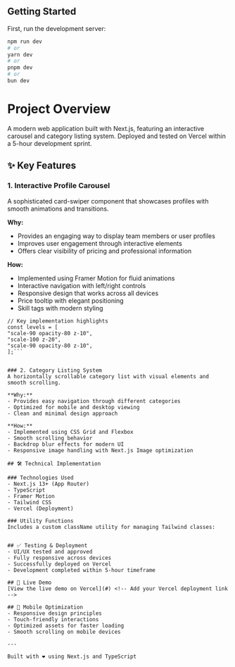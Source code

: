 

## Getting Started

First, run the development server:

```bash
npm run dev
# or
yarn dev
# or
pnpm dev
# or
bun dev
```


# Project Overview
A modern web application built with Next.js, featuring an interactive carousel and category listing system. Deployed and tested on Vercel within a 5-hour development sprint.

## ✨ Key Features

### 1. Interactive Profile Carousel
A sophisticated card-swiper component that showcases profiles with smooth animations and transitions.

**Why:**
- Provides an engaging way to display team members or user profiles
- Improves user engagement through interactive elements
- Offers clear visibility of pricing and professional information

**How:**
- Implemented using Framer Motion for fluid animations
- Interactive navigation with left/right controls
- Responsive design that works across all devices
- Price tooltip with elegant positioning
- Skill tags with modern styling

```
// Key implementation highlights
const levels = [
"scale-90 opacity-80 z-10",
"scale-100 z-20",
"scale-90 opacity-80 z-10",
];```


### 2. Category Listing System
A horizontally scrollable category list with visual elements and smooth scrolling.

**Why:**
- Provides easy navigation through different categories
- Optimized for mobile and desktop viewing
- Clean and minimal design approach

**How:**
- Implemented using CSS Grid and Flexbox
- Smooth scrolling behavior
- Backdrop blur effects for modern UI
- Responsive image handling with Next.js Image optimization

## 🛠 Technical Implementation

### Technologies Used
- Next.js 13+ (App Router)
- TypeScript
- Framer Motion
- Tailwind CSS
- Vercel (Deployment)

### Utility Functions
Includes a custom className utility for managing Tailwind classes:


## ✅ Testing & Deployment
- UI/UX tested and approved
- Fully responsive across devices
- Successfully deployed on Vercel
- Development completed within 5-hour timeframe

## 🚀 Live Demo
[View the live demo on Vercel](#) <!-- Add your Vercel deployment link -->

## 📱 Mobile Optimization
- Responsive design principles
- Touch-friendly interactions
- Optimized assets for faster loading
- Smooth scrolling on mobile devices

---

Built with ❤️ using Next.js and TypeScript
